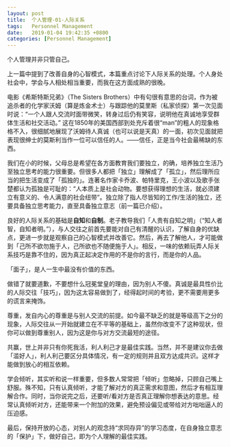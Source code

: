 ```yaml
---
layout: post
title:  个人管理-01-人际关系
tags:   Personnel Management
date:   2019-01-04 19:42:35 +0800
categories: [Personnel Management] 
---
```

个人管理并非只管自己。

上一篇中提到了改善自身的心智模式，本篇重点讨论下人际关系的处理。个人身处社会中，学会与人相处相当重要，而我在这方面成熟的很晚。

电影《希斯特斯兄弟》（The Sisters Brothers）中有句很有意思的台词，作为被追杀者的化学家沃姆（算是炼金术士）与跟踪他的莫里斯（私家侦探）第一次见面时说：“一个人跟人交流时面带微笑，转身过后仍有笑容，说明他在真诚地享受群体生活和社交活动。” 这在1850年的美国西部到处充斥着很“man”的粗人的现象格格不入，很细腻地展现了沃姆待人真诚（也可以说是天真）的一面，初次见面就把表现很绅士的莫斯利当作一位可以信任的人。——信任，正是当今社会最稀缺的东西。

我们在小的时候，父母总是希望在各方面教育我们要独立，的确，培养独立生活乃至独立思考的能力很重要。但很多人都把「独立」理解成了「孤立」，然后理所应当的把生活变成了「孤独的」。连著名作家卡乔波、帕特里克，王小波以及歌手张楚都认为孤独是可耻的：“人本质上是社会动物。要想获得理想的生活，就必须建立有意义的、令人满意的社会纽带”。独立除了指人尽皆知的工作/生活的独立，还要具备独立思考能力，直至具备独立意志（前一篇已介绍）。

良好的人际关系的基础是**自知**和**自制**。老子教导我们「人贵有自知之明」（“知人者智，自知者明。”），与人交往之前首先要能对自己有清醒的认识，了解自身的优缺点，更进一步就是观察自己的心智模式并改善它。然后，再去了解他人，才可能做到「己所不欲勿施于人，己所欲也不随便施于人」。相反，一味的依赖玩弄人际关系技巧是靠不住的，因为真正起决定作用的不是你的言行，而是你的人品。

「面子」，是人一生中最没有价值的东西。

做错了就要道歉，不要想什么冠冕堂皇的理由，因为别人不傻。真诚是最具性价比的人际交往「技巧」，因为这太容易做到了，经得起时间的考验，更不需要用更多的谎言来掩饰。

尊重，发自内心的尊重是与别人交流的前提。如今最不缺乏的就是等级高下之分的现象，人际交往从一开始就建立在不平等的基础上，虽然你改变不了这种现状，但你可以做到尊重别人，因为这是你与对方交流最短的途径。

共赢，世上并非只有你死我活，利人利己才是最佳实践。当然，并不是建议你去做「滥好人」，利人利己要区分具体情况，有一定的规则并且双方达成共识。这样才能做到放心的相互依赖。

学会倾听，其实听和说一样重要，但多数人常常把「倾听」忽略掉，只顾自己嘴上舒服。殊不知，只有认真倾听，才能了解对方的真正需求和意图，然后才有相互理解合作。同时，当你说完之后，还要听/看对方是否真正理解你想表达的意思。经常认真倾听对方，还能带来一个附加的效果，避免预设偏见或带给对方咄咄逼人的压迫感。

最后，保持开放的心态，对别人的观念持“求同存异”的学习态度，在自身独立意志的「保护」下，做好自己，即为个人理解的最佳实践。